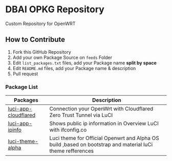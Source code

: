 # DBAI OPKG Repository
Custom Repository for OpenWRT

## How to Contribute
1. Fork this GitHub Repository
2. Add your own Package Source on ` feeds ` Folder
3. Edit ` list_packages.txt ` files, add your Package name **split by space**
4. Edit ` README.md ` files, add your Package name & description
5. Pull request

### Package List
| Packages | Description |
| ---- | ---- |
| [luci-app-cloudflared][] | Connection your OpenWrt with Cloudflared Zero Trust Tunnel via LuCI |
| [luci-app-ipinfo][] | Shows public ip information in Overview LuCI with ifconfig.co |
| [luci-theme-alpha][] | Luci theme for Official Openwrt and Alpha OS build ,based on bootstrap and material luCi theme refferences |


[luci-app-cloudflared]: https://github.com/animegasan/luci-app-cloudflared
[luci-app-ipinfo]: https://github.com/animegasan/luci-app-ipinfo
[luci-theme-alpha]: https://github.com/derisamedia/luci-theme-alpha
 
